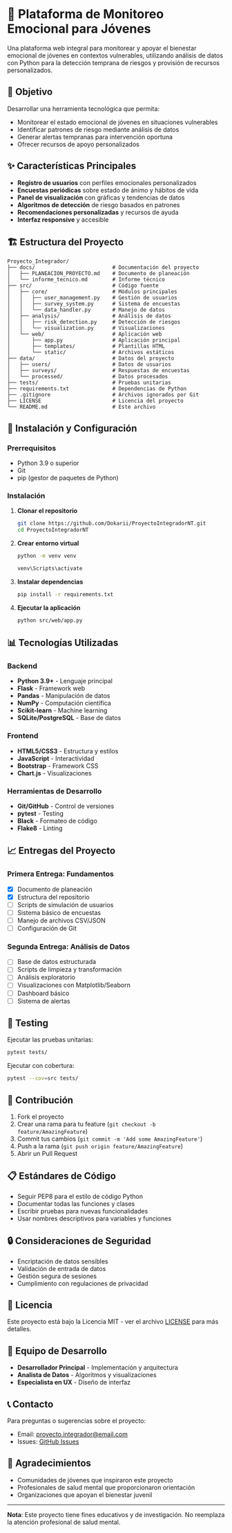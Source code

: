# 🧠 Plataforma de Monitoreo Emocional para Jóvenes

Una plataforma web integral para monitorear y apoyar el bienestar emocional de jóvenes en contextos vulnerables, utilizando análisis de datos con Python para la detección temprana de riesgos y provisión de recursos personalizados.

## 🎯 Objetivo

Desarrollar una herramienta tecnológica que permita:
- Monitorear el estado emocional de jóvenes en situaciones vulnerables
- Identificar patrones de riesgo mediante análisis de datos
- Generar alertas tempranas para intervención oportuna
- Ofrecer recursos de apoyo personalizados

## ✨ Características Principales

- **Registro de usuarios** con perfiles emocionales personalizados
- **Encuestas periódicas** sobre estado de ánimo y hábitos de vida
- **Panel de visualización** con gráficas y tendencias de datos
- **Algoritmos de detección** de riesgo basados en patrones
- **Recomendaciones personalizadas** y recursos de ayuda
- **Interfaz responsive** y accesible

## 🏗️ Estructura del Proyecto

```
Proyecto_Integrador/
├── docs/                         # Documentación del proyecto
│   ├── PLANEACION_PROYECTO.md    # Documento de planeación
│   └── informe_tecnico.md        # Informe técnico
├── src/                          # Código fuente
│   ├── core/                     # Módulos principales
│   │   ├── user_management.py    # Gestión de usuarios
│   │   ├── survey_system.py      # Sistema de encuestas
│   │   └── data_handler.py       # Manejo de datos
│   ├── analysis/                 # Análisis de datos
│   │   ├── risk_detection.py     # Detección de riesgos
│   │   └── visualization.py      # Visualizaciones
│   └── web/                      # Aplicación web
│       ├── app.py                # Aplicación principal
│       ├── templates/            # Plantillas HTML
│       └── static/               # Archivos estáticos
├── data/                         # Datos del proyecto
│   ├── users/                    # Datos de usuarios
│   ├── surveys/                  # Respuestas de encuestas
│   └── processed/                # Datos procesados
├── tests/                        # Pruebas unitarias
├── requirements.txt              # Dependencias de Python
├── .gitignore                    # Archivos ignorados por Git
├── LICENSE                       # Licencia del proyecto
└── README.md                     # Este archivo
```

## 🚀 Instalación y Configuración

### Prerrequisitos
- Python 3.9 o superior
- Git
- pip (gestor de paquetes de Python)

### Instalación

1. **Clonar el repositorio**
   ```bash
   git clone https://github.com/Dokarii/ProyectoIntegradorNT.git
   cd ProyectoIntegradorNT
   ```

2. **Crear entorno virtual**
   ```bash
   python -m venv venv
   
   venv\Scripts\activate
   ```

3. **Instalar dependencias**
   ```bash
   pip install -r requirements.txt
   ```

4. **Ejecutar la aplicación**
   ```bash
   python src/web/app.py
   ```

## 📊 Tecnologías Utilizadas

### Backend
- **Python 3.9+** - Lenguaje principal
- **Flask** - Framework web
- **Pandas** - Manipulación de datos
- **NumPy** - Computación científica
- **Scikit-learn** - Machine learning
- **SQLite/PostgreSQL** - Base de datos

### Frontend
- **HTML5/CSS3** - Estructura y estilos
- **JavaScript** - Interactividad
- **Bootstrap** - Framework CSS
- **Chart.js** - Visualizaciones

### Herramientas de Desarrollo
- **Git/GitHub** - Control de versiones
- **pytest** - Testing
- **Black** - Formateo de código
- **Flake8** - Linting

## 📈 Entregas del Proyecto

### Primera Entrega: Fundamentos
- [x] Documento de planeación
- [x] Estructura del repositorio
- [ ] Scripts de simulación de usuarios
- [ ] Sistema básico de encuestas
- [ ] Manejo de archivos CSV/JSON
- [ ] Configuración de Git

### Segunda Entrega: Análisis de Datos
- [ ] Base de datos estructurada
- [ ] Scripts de limpieza y transformación
- [ ] Análisis exploratorio
- [ ] Visualizaciones con Matplotlib/Seaborn
- [ ] Dashboard básico
- [ ] Sistema de alertas

## 🧪 Testing

Ejecutar las pruebas unitarias:
```bash
pytest tests/
```

Ejecutar con cobertura:
```bash
pytest --cov=src tests/
```

## 📝 Contribución

1. Fork el proyecto
2. Crear una rama para tu feature (`git checkout -b feature/AmazingFeature`)
3. Commit tus cambios (`git commit -m 'Add some AmazingFeature'`)
4. Push a la rama (`git push origin feature/AmazingFeature`)
5. Abrir un Pull Request

## 📋 Estándares de Código

- Seguir PEP8 para el estilo de código Python
- Documentar todas las funciones y clases
- Escribir pruebas para nuevas funcionalidades
- Usar nombres descriptivos para variables y funciones

## 🔒 Consideraciones de Seguridad

- Encriptación de datos sensibles
- Validación de entrada de datos
- Gestión segura de sesiones
- Cumplimiento con regulaciones de privacidad

## 📄 Licencia

Este proyecto está bajo la Licencia MIT - ver el archivo [LICENSE](LICENSE) para más detalles.

## 👥 Equipo de Desarrollo

- **Desarrollador Principal** - Implementación y arquitectura
- **Analista de Datos** - Algoritmos y visualizaciones
- **Especialista en UX** - Diseño de interfaz

## 📞 Contacto

Para preguntas o sugerencias sobre el proyecto:
- Email: proyecto.integrador@email.com
- Issues: [GitHub Issues](https://github.com/usuario/Proyecto_Integrador/issues)

## 🙏 Agradecimientos

- Comunidades de jóvenes que inspiraron este proyecto
- Profesionales de salud mental que proporcionaron orientación
- Organizaciones que apoyan el bienestar juvenil

---

**Nota**: Este proyecto tiene fines educativos y de investigación. No reemplaza la atención profesional de salud mental.
